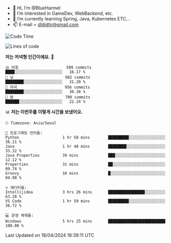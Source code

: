 - 👋 Hi, I’m @BlueHarmel
- 👀 I’m interested in GameDev, WebBackend, etc.
- 🌱 I’m currently learning Spring, Java, Kubernetes ETC...
- 📫 E-mail = dldjdtjr@gmail.com
  <!--START_SECTION:waka-->
![Code Time](http://img.shields.io/badge/Code%20Time-562%20hrs%2045%20mins-blue)

![Lines of code](https://img.shields.io/badge/%EC%A0%80%EB%8A%94%20%EC%97%AC%ED%83%9C%EA%B9%8C%EC%A7%80%20-44.9%20million%20%EC%A4%84%EC%9D%98%20%EC%BD%94%EB%93%9C%EB%A5%BC%20%EC%9E%91%EC%84%B1%ED%96%88%EC%96%B4%EC%9A%94.-blue)

**저는 저녁형 인간이에요. 🦉** 

```text
🌞 아침                     509 commits         ████░░░░░░░░░░░░░░░░░░░░░   16.17 % 
🌆 낮　                     982 commits         ████████░░░░░░░░░░░░░░░░░   31.20 % 
🌃 저녁                     956 commits         ████████░░░░░░░░░░░░░░░░░   30.38 % 
🌙 밤　                     700 commits         ██████░░░░░░░░░░░░░░░░░░░   22.24 % 
```


📊 **저는 이번주를 이렇게 시간을 보냈어요.** 

```text
🕑︎ Timezone: Asia/Seoul

💬 프로그래밍 언어들: 
Python                   1 hr 58 mins        █████████░░░░░░░░░░░░░░░░   36.21 % 
Java                     1 hr 48 mins        ████████░░░░░░░░░░░░░░░░░   33.32 % 
Java Properties          39 mins             ███░░░░░░░░░░░░░░░░░░░░░░   12.12 % 
Properties               31 mins             ██░░░░░░░░░░░░░░░░░░░░░░░   09.74 % 
Groovy                   16 mins             █░░░░░░░░░░░░░░░░░░░░░░░░   04.98 % 

🔥 에디터들: 
Intellijidea             3 hrs 26 mins       ████████████████░░░░░░░░░   63.28 % 
VS Code                  1 hr 59 mins        █████████░░░░░░░░░░░░░░░░   36.72 % 

💻 운영 체제들: 
Windows                  5 hrs 25 mins       █████████████████████████   100.00 % 
```


 Last Updated on 18/04/2024 18:39:11 UTC
<!--END_SECTION:waka-->
<!---
BlueHarmel/BlueHarmel is a ✨ special ✨ repository because its `README.md` (this file) appears on your GitHub profile.
You can click the Preview link to take a look at your changes.
--->

